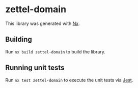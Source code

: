 # zettel-domain

This library was generated with [Nx](https://nx.dev).

## Building

Run `nx build zettel-domain` to build the library.

## Running unit tests

Run `nx test zettel-domain` to execute the unit tests via [Jest](https://jestjs.io).

